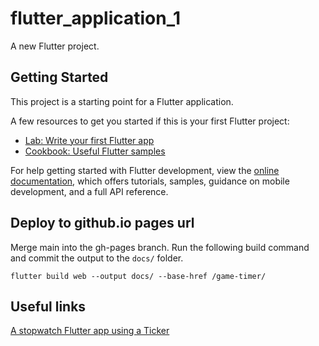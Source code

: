 # flutter_application_1

A new Flutter project.

## Getting Started

This project is a starting point for a Flutter application.

A few resources to get you started if this is your first Flutter project:

- [Lab: Write your first Flutter app](https://docs.flutter.dev/get-started/codelab)
- [Cookbook: Useful Flutter samples](https://docs.flutter.dev/cookbook)

For help getting started with Flutter development, view the
[online documentation](https://docs.flutter.dev/), which offers tutorials,
samples, guidance on mobile development, and a full API reference.

## Deploy to github.io pages url

Merge main into the gh-pages branch. Run the following build command and commit the output to the `docs/` folder.
```
flutter build web --output docs/ --base-href /game-timer/
```

## Useful links

[A stopwatch Flutter app using a Ticker](https://courses.codewithandrea.com/courses/1379001/lectures/32175574)
